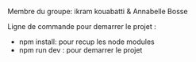 Membre du groupe: ikram kouabatti & Annabelle Bosse

Ligne de commande pour demarrer le projet : 
- npm install: pour recup les node modules 
- npm run dev : pour demarrer le projet 